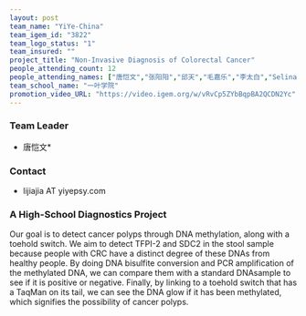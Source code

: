 ```yaml
---
layout: post
team_name: "YiYe-China"
team_igem_id: "3822"
team_logo_status: "1"
team_insured: ""
project_title: "Non-Invasive Diagnosis of Colorectal Cancer"
people_attending_count: 12
people_attending_names: ["唐恺文","张阳阳","邱天","毛嘉乐","李太白","Selina Hu","吕国晶","刘海缘","马悦洋","姜舒馨","李佳佳","刘婷"]
team_school_name: "一叶学院"
promotion_video_URL: "https://video.igem.org/w/vRvCp5ZYbBqpBA2QCDN2Yc"
---
```



### Team Leader
* 唐恺文*

### Contact
* lijiajia AT yiyepsy.com

### A High-School Diagnostics Project

Our goal is to detect cancer polyps through DNA methylation, along with a toehold switch. We aim to detect TFPI-2 and SDC2 in the stool sample because people with CRC have a distinct degree of these DNAs from healthy people. By doing DNA bisulfite conversion and PCR amplification of the methylated DNA, we can compare them with a standard DNAsample to see if it is positive or negative. Finally, by linking to a toehold switch that has a TaqMan on its tail, we can see the DNA glow if it has been methylated, which signifies the possibility of cancer polyps.
